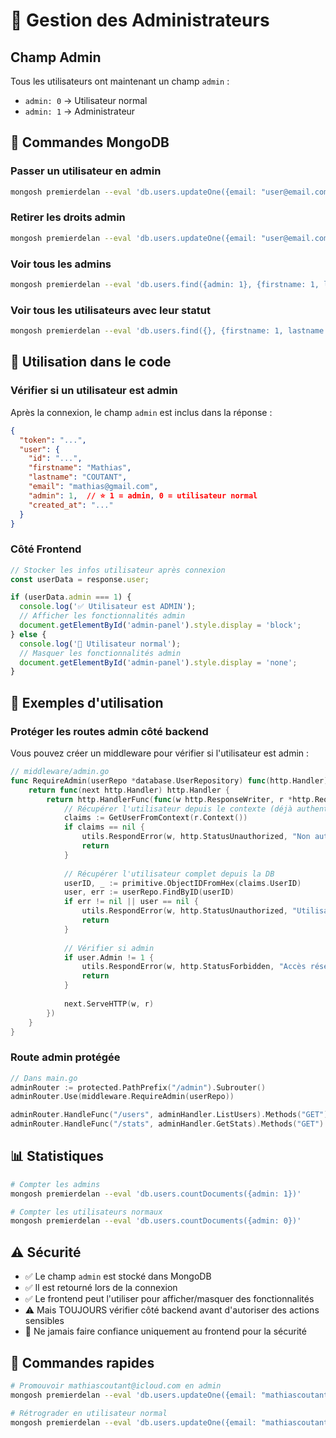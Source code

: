 # 🔐 Gestion des Administrateurs

## Champ Admin

Tous les utilisateurs ont maintenant un champ `admin` :
- `admin: 0` → Utilisateur normal
- `admin: 1` → Administrateur

## 📝 Commandes MongoDB

### Passer un utilisateur en admin
```bash
mongosh premierdelan --eval 'db.users.updateOne({email: "user@email.com"}, {$set: {admin: 1}})'
```

### Retirer les droits admin
```bash
mongosh premierdelan --eval 'db.users.updateOne({email: "user@email.com"}, {$set: {admin: 0}})'
```

### Voir tous les admins
```bash
mongosh premierdelan --eval 'db.users.find({admin: 1}, {firstname: 1, lastname: 1, email: 1, admin: 1}).pretty()'
```

### Voir tous les utilisateurs avec leur statut
```bash
mongosh premierdelan --eval 'db.users.find({}, {firstname: 1, lastname: 1, email: 1, admin: 1}).pretty()'
```

## 🔧 Utilisation dans le code

### Vérifier si un utilisateur est admin

Après la connexion, le champ `admin` est inclus dans la réponse :

```json
{
  "token": "...",
  "user": {
    "id": "...",
    "firstname": "Mathias",
    "lastname": "COUTANT",
    "email": "mathias@gmail.com",
    "admin": 1,  // ⭐ 1 = admin, 0 = utilisateur normal
    "created_at": "..."
  }
}
```

### Côté Frontend

```javascript
// Stocker les infos utilisateur après connexion
const userData = response.user;

if (userData.admin === 1) {
  console.log('✅ Utilisateur est ADMIN');
  // Afficher les fonctionnalités admin
  document.getElementById('admin-panel').style.display = 'block';
} else {
  console.log('👤 Utilisateur normal');
  // Masquer les fonctionnalités admin
  document.getElementById('admin-panel').style.display = 'none';
}
```

## 🎯 Exemples d'utilisation

### Protéger les routes admin côté backend

Vous pouvez créer un middleware pour vérifier si l'utilisateur est admin :

```go
// middleware/admin.go
func RequireAdmin(userRepo *database.UserRepository) func(http.Handler) http.Handler {
    return func(next http.Handler) http.Handler {
        return http.HandlerFunc(func(w http.ResponseWriter, r *http.Request) {
            // Récupérer l'utilisateur depuis le contexte (déjà authentifié)
            claims := GetUserFromContext(r.Context())
            if claims == nil {
                utils.RespondError(w, http.StatusUnauthorized, "Non authentifié")
                return
            }
            
            // Récupérer l'utilisateur complet depuis la DB
            userID, _ := primitive.ObjectIDFromHex(claims.UserID)
            user, err := userRepo.FindByID(userID)
            if err != nil || user == nil {
                utils.RespondError(w, http.StatusUnauthorized, "Utilisateur non trouvé")
                return
            }
            
            // Vérifier si admin
            if user.Admin != 1 {
                utils.RespondError(w, http.StatusForbidden, "Accès réservé aux administrateurs")
                return
            }
            
            next.ServeHTTP(w, r)
        })
    }
}
```

### Route admin protégée

```go
// Dans main.go
adminRouter := protected.PathPrefix("/admin").Subrouter()
adminRouter.Use(middleware.RequireAdmin(userRepo))

adminRouter.HandleFunc("/users", adminHandler.ListUsers).Methods("GET")
adminRouter.HandleFunc("/stats", adminHandler.GetStats).Methods("GET")
```

## 📊 Statistiques

```bash
# Compter les admins
mongosh premierdelan --eval 'db.users.countDocuments({admin: 1})'

# Compter les utilisateurs normaux
mongosh premierdelan --eval 'db.users.countDocuments({admin: 0})'
```

## ⚠️ Sécurité

- ✅ Le champ `admin` est stocké dans MongoDB
- ✅ Il est retourné lors de la connexion
- ✅ Le frontend peut l'utiliser pour afficher/masquer des fonctionnalités
- ⚠️ Mais TOUJOURS vérifier côté backend avant d'autoriser des actions sensibles
- 🔐 Ne jamais faire confiance uniquement au frontend pour la sécurité

## 🚀 Commandes rapides

```bash
# Promouvoir mathiascoutant@icloud.com en admin
mongosh premierdelan --eval 'db.users.updateOne({email: "mathiascoutant@icloud.com"}, {$set: {admin: 1}})'

# Rétrograder en utilisateur normal
mongosh premierdelan --eval 'db.users.updateOne({email: "mathiascoutant@icloud.com"}, {$set: {admin: 0}})'
```

